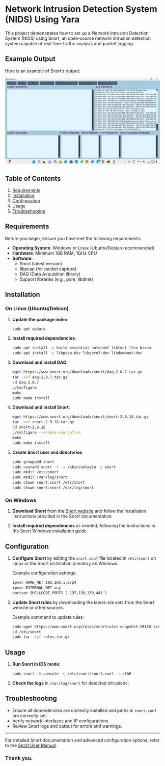 # Network Intrusion Detection System (NIDS) Using Yara

This project demonstrates how to set up a Network Intrusion Detection System (NIDS) using Snort, an open-source network intrusion detection system capable of real-time traffic analysis and packet logging.
## Example Output

Here is an example of Snort’s output:

![Example Output](output.png)


## Table of Contents

1. [Requirements](#requirements)
2. [Installation](#installation)
3. [Configuration](#configuration)
4. [Usage](#usage)
5. [Troubleshooting](#troubleshooting)

## Requirements

Before you begin, ensure you have met the following requirements:

- **Operating System**: Windows or Linux (Ubuntu/Debian recommended)
- **Hardware**: Minimum 1GB RAM, 1GHz CPU
- **Software**:
  - Snort (latest version)
  - libpcap (for packet capture)
  - DAQ (Data Acquisition library)
  - Support libraries (e.g., pcre, libdnet)

## Installation

### On Linux (Ubuntu/Debian)

1. **Update the package index**:
    ```bash
    sudo apt update
    ```

2. **Install required dependencies**:
    ```bash
    sudo apt install -y build-essential autoconf libtool flex bison
    sudo apt install -y libpcap-dev libpcre3-dev libdumbnet-dev
    ```

3. **Download and install DAQ**:
    ```bash
    wget https://www.snort.org/downloads/snort/daq-2.0.7.tar.gz
    tar -xvf daq-2.0.7.tar.gz
    cd daq-2.0.7
    ./configure
    make
    sudo make install
    ```

4. **Download and install Snort**:
    ```bash
    wget https://www.snort.org/downloads/snort/snort-2.9.18.tar.gz
    tar -xvf snort-2.9.18.tar.gz
    cd snort-2.9.18
    ./configure --enable-sourcefire
    make
    sudo make install
    ```

5. **Create Snort user and directories**:
    ```bash
    sudo groupadd snort
    sudo useradd snort -r -s /sbin/nologin -g snort
    sudo mkdir /etc/snort
    sudo mkdir /var/log/snort
    sudo chown snort:snort /etc/snort
    sudo chown snort:snort /var/log/snort
    ```

### On Windows

1. **Download Snort** from the [Snort website](https://snort.org/downloads) and follow the installation instructions provided in the Snort documentation.

2. **Install required dependencies** as needed, following the instructions in the Snort Windows installation guide.

## Configuration

1. **Configure Snort** by editing the `snort.conf` file located in `/etc/snort` on Linux or the Snort installation directory on Windows.

   Example configuration settings:
    ```bash
    ipvar HOME_NET 192.168.1.0/24
    ipvar EXTERNAL_NET any
    portvar SHELLCODE_PORTS [ 137,138,139,445 ]
    ```

2. **Update Snort rules** by downloading the latest rule sets from the Snort website or other sources.

   Example command to update rules:
    ```bash
    sudo wget https://www.snort.org/rules/snortrules-snapshot-29180.tar.gz -O /etc/snort/rules.tar.gz
    cd /etc/snort
    sudo tar -xvf rules.tar.gz
    ```

## Usage

1. **Run Snort in IDS mode**:
    ```bash
    sudo snort -A console -c /etc/snort/snort.conf -i eth0
    ```

2. **Check the logs** in `/var/log/snort` for detected intrusions.

## Troubleshooting

- Ensure all dependencies are correctly installed and paths in `snort.conf` are correctly set.
- Verify network interfaces and IP configurations.
- Review Snort logs and output for errors and warnings.

---

For detailed Snort documentation and advanced configuration options, refer to the [Snort User Manual](https://snort.org/documents).

### Thank you.

